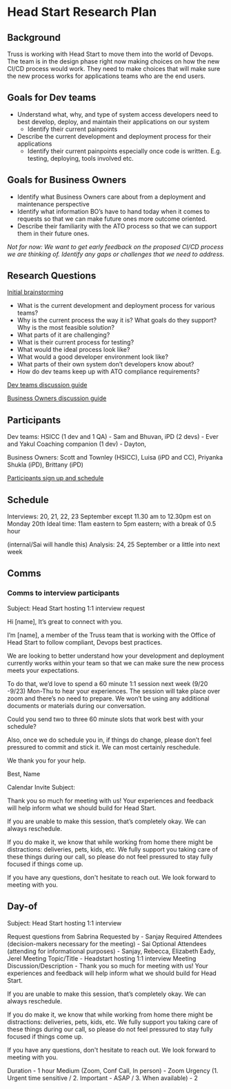 # Head Start Research Plan

## Background
Truss is working with Head Start to move them into the world of Devops. The team is in the design phase right now making choices on how the new CI/CD process would work. They need to make choices that will make sure the new process works for applications teams who are the end users. 

## Goals for Dev teams
* Understand what, why, and type of system access developers need to best develop, deploy, and maintain their applications on our system
   * Identify their current painpoints
* Describe the current development and deployment process for their applications
   * Identify their current painpoints especially once code is written. E.g. testing, deploying, tools involved etc.

## Goals for Business Owners
* Identify what Business Owners care about from a deployment and maintenance perspective
* Identify what information BO’s have to hand today when it comes to requests so that we can make future ones more outcome oriented.
* Describe their familiarity with the ATO process so that we can support them in their future ones. 

_Not for now: We want to get early feedback on the proposed CI/CD process we are thinking of. Identify any gaps or challenges that we need to address._

## Research Questions

[Initial brainstorming](https://miro.com/app/board/o9J_lL_TCxY=/)

* What is the current development and deployment process for various teams?
* Why is the current process the way it is? What goals do they support? Why is the most feasible solution?
* What parts of it are challenging?
* What is their current process for testing?
* What would the ideal process look like?
* What would a good developer environment look like?
* What parts of their own system don’t developers know about?
* How do dev teams keep up with ATO compliance requirements?

[Dev teams discussion guide](./dev-discussion-guide.md)

[Business Owners discussion guide](./business-owner-discussion-guide.md)

## Participants
Dev teams: 
HSICC (1 dev and 1 QA) - Sam and Bhuvan, 
iPD (2 devs) - Ever and Yakul
Coaching companion (1 dev) - Dayton,

Business Owners: 
Scott and Townley (HSICC), 
Luisa (iPD and CC), 
Priyanka Shukla (iPD),
Brittany (iPD)

[Participants sign up and schedule](https://docs.google.com/spreadsheets/d/19rwe-PoTCOk6us2G_PWd2poY2JiSWywSeAYgy-EMs4Y/edit#gid=0)

## Schedule
Interviews: 20, 21, 22, 23 September except 11.30 am to 12.30pm est on Monday 20th
Ideal time: 11am eastern to 5pm eastern; with a break of 0.5 hour

(internal/Sai will handle this) Analysis: 24, 25 September or a little into next week

## Comms
### Comms to interview participants
Subject: Head Start hosting 1:1 interview request

Hi [name],
It’s great to connect with you.

I’m [name], a member of the Truss team that is working with the Office of Head Start to follow compliant, Devops best practices. 

We are looking to better understand how your development and deployment  currently works within your team so that we can make sure the new process meets your expectations.

To do that, we’d love to spend a 60 minute 1:1 session next week (9/20 -9/23) Mon-Thu to hear your experiences. The session will take place over zoom and there’s no need to prepare. We won’t be using any additional documents or materials during our conversation. 

Could you send two to three 60 minute slots that work best with your schedule?

Also, once we do schedule you in, if things do change, please don’t feel pressured to commit and stick it. We can most certainly reschedule. 

We thank you for your help.

Best,
Name

Calendar Invite
Subject:

Thank you so much for meeting with us! Your experiences and feedback will help inform what we should build for Head Start.

If you are unable to make this session, that’s completely okay. We can always reschedule. 

If you do make it, we know that while working from home there might be distractions: deliveries, pets, kids, etc. We fully support you taking care of these things during our call, so please do not feel pressured to stay fully focused if things come up.

If you have any questions, don't hesitate to reach out. We look forward to meeting with you.

## Day-of
Subject: Head Start hosting 1:1 interview


Request questions from Sabrina
Requested by - Sanjay
Required Attendees (decision-makers necessary for the meeting) - Sai
Optional Attendees (attending for informational purposes) - Sanjay, Rebecca, Elizabeth Eady, Jerel
Meeting Topic/Title -   Headstart hosting 1:1 interview
Meeting Discussion/Description - Thank you so much for meeting with us! Your experiences and feedback will help inform what we should build for Head Start.

If you are unable to make this session, that’s completely okay. We can always reschedule. 

If you do make it, we know that while working from home there might be distractions: deliveries, pets, kids, etc. We fully support you taking care of these things during our call, so please do not feel pressured to stay fully focused if things come up.

If you have any questions, don't hesitate to reach out. We look forward to meeting with you.

Duration - 1 hour
Medium (Zoom, Conf Call, In person) - Zoom
Urgency (1. Urgent time sensitive / 2. Important - ASAP /  3. When available) -  2
